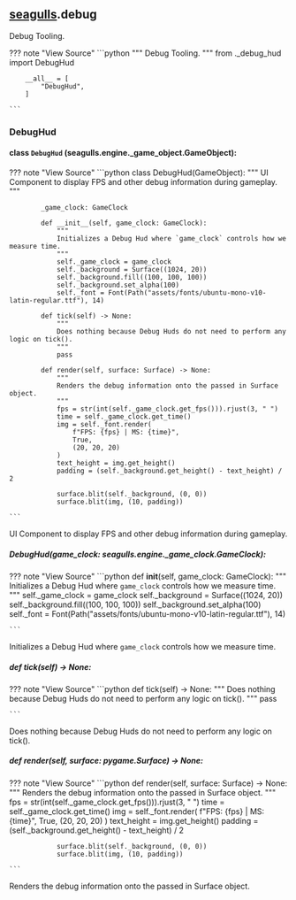 ## [seagulls](../seagulls).debug
Debug Tooling.

??? note "View Source"
    ```python
        """
        Debug Tooling.
        """
        from ._debug_hud import DebugHud

        __all__ = [
            "DebugHud",
        ]

    ```

### DebugHud

#### class `DebugHud` (seagulls.engine._game_object.GameObject):

??? note "View Source"
    ```python
        class DebugHud(GameObject):
            """
            UI Component to display FPS and other debug information during gameplay.
            """

            _game_clock: GameClock

            def __init__(self, game_clock: GameClock):
                """
                Initializes a Debug Hud where `game_clock` controls how we measure time.
                """
                self._game_clock = game_clock
                self._background = Surface((1024, 20))
                self._background.fill((100, 100, 100))
                self._background.set_alpha(100)
                self._font = Font(Path("assets/fonts/ubuntu-mono-v10-latin-regular.ttf"), 14)

            def tick(self) -> None:
                """
                Does nothing because Debug Huds do not need to perform any logic on tick().
                """
                pass

            def render(self, surface: Surface) -> None:
                """
                Renders the debug information onto the passed in Surface object.
                """
                fps = str(int(self._game_clock.get_fps())).rjust(3, " ")
                time = self._game_clock.get_time()
                img = self._font.render(
                    f"FPS: {fps} | MS: {time}",
                    True,
                    (20, 20, 20)
                )
                text_height = img.get_height()
                padding = (self._background.get_height() - text_height) / 2

                surface.blit(self._background, (0, 0))
                surface.blit(img, (10, padding))

    ```

UI Component to display FPS and other debug information during gameplay.



##### DebugHud(game_clock: seagulls.engine._game_clock.GameClock):

??? note "View Source"
    ```python
            def __init__(self, game_clock: GameClock):
                """
                Initializes a Debug Hud where `game_clock` controls how we measure time.
                """
                self._game_clock = game_clock
                self._background = Surface((1024, 20))
                self._background.fill((100, 100, 100))
                self._background.set_alpha(100)
                self._font = Font(Path("assets/fonts/ubuntu-mono-v10-latin-regular.ttf"), 14)

    ```

Initializes a Debug Hud where `game_clock` controls how we measure time.



##### def tick(self) -&gt; None:

??? note "View Source"
    ```python
            def tick(self) -> None:
                """
                Does nothing because Debug Huds do not need to perform any logic on tick().
                """
                pass

    ```

Does nothing because Debug Huds do not need to perform any logic on tick().



##### def render(self, surface: pygame.Surface) -&gt; None:

??? note "View Source"
    ```python
            def render(self, surface: Surface) -> None:
                """
                Renders the debug information onto the passed in Surface object.
                """
                fps = str(int(self._game_clock.get_fps())).rjust(3, " ")
                time = self._game_clock.get_time()
                img = self._font.render(
                    f"FPS: {fps} | MS: {time}",
                    True,
                    (20, 20, 20)
                )
                text_height = img.get_height()
                padding = (self._background.get_height() - text_height) / 2

                surface.blit(self._background, (0, 0))
                surface.blit(img, (10, padding))

    ```

Renders the debug information onto the passed in Surface object.
